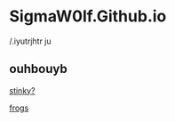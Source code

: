 # SigmaW0lf.Github.io

/.iyutrjhtr ju

## ouhbouyb


[stinky?](https://sigmaw0lf.github.io/stinky.html)

[frogs](http://SigmaW0lf.github.io/frogs.html)
